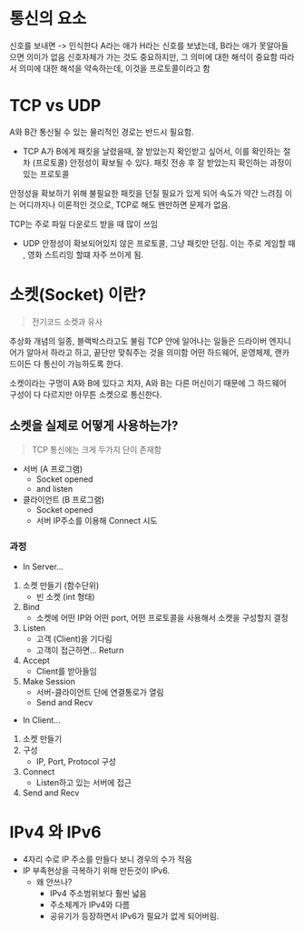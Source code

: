 # 통신의 요소
신호를 보내면 -> 인식한다
A라는 애가 H라는 신호를 보냈는데, B라는 애가 못알아들으면 의미가 없음
신호자체가 가는 것도 중요하지만, 그 의미에 대한 해석이 중요함
따라서 의미에 대한 해석을 약속하는데, 이것을 프로토콜이라고 함

# TCP vs UDP
A와 B간 통신될 수 있는 물리적인 경로는 반드시 필요함.
- TCP
A가 B에게 패킷을 날렸을때, 잘 받았는지 확인받고 싶어서, 이를 확인하는 절차 (프로토콜)
안정성이 확보될 수 있다. 패킷 전송 후 잘 받았는지 확인하는 과정이 있는 프로토콜

안정성을 확보하기 위해 불필요한 패킷을 던질 필요가 있게 되어 속도가 약간 느려짐
이는 어디까지나 이론적인 것으로, TCP로 해도 왠만하면 문제가 없음.

TCP는 주로 파일 다운로드 받을 때 많이 쓰임

- UDP
안정성이 확보되어있지 않은 프로토콜, 그냥 패킷만 던짐.
이는 주로 게임할 때 , 영화 스트리밍 할떄 자주 쓰이게 됨.

# 소켓(Socket) 이란?

> 전기코드 소켓과 유사

추상화 개념의 일종, 블랙박스라고도 불림
TCP 안에 일어나는 일들은 드라이버 엔지니어가 알아서 하라고 하고, 끝단만 맞춰주는 것을 의미함
어떤 하드웨어, 운영체제, 랜카드이든 다 통신이 가능하도록 한다.

소켓이라는 구멍이 A와 B에 있다고 치자,
A와 B는 다른 머신이기 때문에 그 하드웨어 구성이 다 다르지만 아무튼 소켓으로 통신한다.
## 소켓을 실제로 어떻게 사용하는가?

> TCP 통신에는 크게 두가지 단이 존재함

- 서버 (A 프로그램)
	- Socket opened
	- and listen
- 클라이언트 (B 프로그램)
	- Socket opened
	- 서버 IP주소를 이용해 Connect 시도

### 과정
- In Server...
1. 소켓 만들기 (함수단위)
	- 빈 소켓 (int 형태)
2. Bind
	- 소켓에 어떤 IP와 어떤 port, 어떤 프로토콜을 사용해서 소켓을 구성할지 결정
3. Listen
	- 고객 (Client)을 기다림
	- 고객이 접근하면... Return
4. Accept
	- Client를 받아들임
5. Make Session
	- 서버-클라이언트 단에 연결통로가 열림
	- Send and Recv

- In Client...
1. 소켓 만들기
2. 구성
	- IP, Port, Protocol 구성
3. Connect
	- Listen하고 있는 서버에 접근
4. Send and Recv

# IPv4 와 IPv6
- 4자리 수로 IP 주소를 만들다 보니 경우의 수가 적음
- IP 부족현상을 극복하기 위해 만든것이 IPv6.
	- 왜 안쓰나?
		- IPv4 주소범위보다 훨씬 넓음
		- 주소체계가 IPv4와 다름
		- 공유기가 등장하면서 IPv6가 필요가 없게 되어버림.